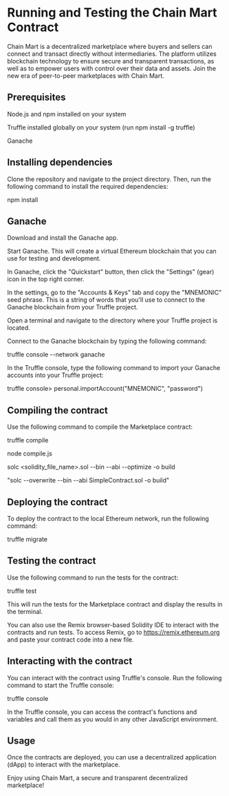 # Running and Testing the Chain Mart Contract

Chain Mart is a decentralized marketplace where buyers and sellers can connect and transact directly without intermediaries. The platform utilizes blockchain technology to ensure secure and transparent transactions, as well as to empower users with control over their data and assets. Join the new era of peer-to-peer marketplaces with Chain Mart.

## Prerequisites

Node.js and npm installed on your system

Truffle installed globally on your system (run npm install -g truffle)

Ganache

## Installing dependencies

Clone the repository and navigate to the project directory. Then, run the following command to install the required dependencies:

npm install

## Ganache

Download and install the Ganache app.

Start Ganache. This will create a virtual Ethereum blockchain that you can use for testing and development.

In Ganache, click the "Quickstart" button, then click the "Settings" (gear) icon in the top right corner.

In the settings, go to the "Accounts & Keys" tab and copy the "MNEMONIC" seed phrase. This is a string of words that you'll use to connect to the Ganache blockchain from your Truffle project.

Open a terminal and navigate to the directory where your Truffle project is located.

Connect to the Ganache blockchain by typing the following command:

truffle console --network ganache

In the Truffle console, type the following command to import your Ganache accounts into your Truffle project:

truffle console> personal.importAccount("MNEMONIC", "password")

## Compiling the contract

Use the following command to compile the Marketplace contract:

truffle compile

node compile.js

solc <solidity_file_name>.sol --bin --abi --optimize -o build

"solc --overwrite --bin --abi SimpleContract.sol -o build"


## Deploying the contract

To deploy the contract to the local Ethereum network, run the following command:

truffle migrate

## Testing the contract

Use the following command to run the tests for the contract:

truffle test

This will run the tests for the Marketplace contract and display the results in the terminal.

You can also use the Remix browser-based Solidity IDE to interact with the contracts and run tests.
To access Remix, go to <https://remix.ethereum.org> and paste your contract code into a new file.

## Interacting with the contract

You can interact with the contract using Truffle's console. Run the following command to start the Truffle console:

truffle console

In the Truffle console, you can access the contract's functions and variables and call them as you would in any other JavaScript environment.

## Usage

Once the contracts are deployed, you can use a decentralized application (dApp) to interact with the marketplace.

Enjoy using Chain Mart, a secure and transparent decentralized marketplace!

